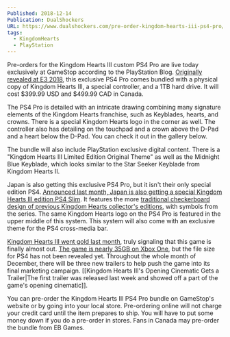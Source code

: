 ```yaml
---
Published: 2018-12-14
Publication: DualShockers
URL: https://www.dualshockers.com/pre-order-kingdom-hearts-iii-ps4-pro/
tags:
  - KingdomHearts
  - PlayStation
---
```

Pre-orders for the Kingdom Hearts III custom PS4 Pro are live today exclusively at GameStop according to the PlayStation Blog. [Originally revealed at E3 2018](https://www.dualshockers.com/kingdom-hearts-iii-gets-new-trailer-revealing-pirates-caribbean-limited-edition-ps4/), this exclusive PS4 Pro comes bundled with a physical copy of Kingdom Hearts III, a special controller, and a 1TB hard drive. It will cost $399.99 USD and $499.99 CAD in Canada.

The PS4 Pro is detailed with an intricate drawing combining many signature elements of the Kingdom Hearts franchise, such as Keyblades, hearts, and crowns. There is a special Kingdom Hearts logo in the corner as well. The controller also has detailing on the touchpad and a crown above the D-Pad and a heart below the D-Pad. You can check it out in the gallery below.

The bundle will also include PlayStation exclusive digital content. There is a "Kingdom Hearts III Limited Edition Original Theme" as well as the Midnight Blue Keyblade, which looks similar to the Star Seeker Keyblade from Kingdom Hearts II.

Japan is also getting this exclusive PS4 Pro, but it isn't their only special edition PS4. [Announced last month, Japan is also getting a special Kingdom Hearts III edition PS4 Slim](https://www.dualshockers.com/japan-exclusive-kingdom-hearts-iii-ps4-new-images/). It features the more [traditional checkerboard design of previous Kingdom Hearts collector's editions](https://images-na.ssl-images-amazon.com/images/I/91Hj7GV4kyL._AC_SL1500_.jpg), with symbols from the series. The same Kingdom Hearts logo on the PS4 Pro is featured in the upper middle of this system. This system will also come with an exclusive theme for the PS4 cross-media bar.

[Kingdom Hearts III went gold last month](https://www.dualshockers.com/kingdom-hearts-iii-goes-gold/), truly signaling that this game is finally almost out. [The game is nearly 35GB on Xbox One](https://www.dualshockers.com/kingdom-hearts-3-file-size/), but the file size for PS4 has not been revealed yet. Throughout the whole month of December, there will be three new trailers to help push the game into its final marketing campaign. [[Kingdom Hearts III's Opening Cinematic Gets a Trailer|The first trailer was released last week and showed off a part of the game's opening cinematic]].

You can pre-order the Kingdom Hearts III PS4 Pro bundle on GameStop's website or by going into your local store. Pre-ordering online will not charge your credit card until the item prepares to ship. You will have to put some money down if you do a pre-order in stores. Fans in Canada may pre-order the bundle from EB Games.